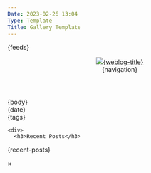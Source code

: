 ```yaml
---
Date: 2023-02-26 13:04
Type: Template
Title: Gallery Template
---
```


<!DOCTYPE html>
<html lang="en">

<head>
  <title>{weblog-title}{separator}{post-title}</title>
  <meta charset="utf-8">
  <meta name="viewport" content="width=device-width, initial-scale=1">
  <link href="https://cdn.cache.lol/profiles/themes/css/base.css" rel="stylesheet">
  <link href="https://blog.mihobu.monkeywalk.com/weblog-global.css" rel="stylesheet">
{feeds}
  <style>
div.gallery {
  text-align: center;
}
div.gallery img {
  border: 3px solid;
  border-color: var(--grey-0);
  border-radius: var(--radius);
  max-width: 100%;
  width: 150px;
  height: 120px;
  object-fit: cover;
  box-shadow: 0px 4px 4px rgba(0, 0, 0, 0.25);
  display: inline;
}
div.gallery img:hover {
  cursor: pointer;
  box-shadow: 1px 16px 29px -5px rgba(0, 0, 0, 0.75);
}

.modal {
  display: none;
  position: fixed;
  z-index: 1;
  padding-top: 100px;
  left: 0;
  top: 0;
  width: 100%;
  height: 100%;
  overflow: auto;
  background-color: rgb(0, 0, 0, 0.9);
}

.modal-content {
  margin: auto;
  display: block;
  width: 80%;
  max-width: 700px;
}

.modal-content {
  animation-name: zoom;
  animation-duration: 0.6s;
}

@keyframes zoom {
  from {
    transform: scale(0);
  }
  to {
    transform: scale(1);
  }
}

/* The Close Button */
#close {
  position: absolute;
  top: 15px;
  right: 35px;
  color: #f1f1f1;
  font-size: 40px;
  font-weight: bold;
  transition: 0.3s;
}

#close:hover,
#close:focus {
  color: #bbb;
  text-decoration: none;
  cursor: pointer;
}
  </style>
</head>

<body>

  <header>
    <div class="weblog-title"><a href="/"><img src="https://cdn.some.pics/mihobu/6419d6407ddfe.png" />{weblog-title}</a></div>
{navigation}
  </header>

  <main>
    <article>
{body}
      <aside class="post-info">
        <i class="fa-solid fa-clock"></i> {date}
      </aside>
      <aside class="post-tags">
{tags}
      </aside>
    </article>

    <div>
      <h3>Recent Posts</h3>
{recent-posts}
    </div>

  </main>
 
<div id="modal" class="modal">
  <span id="close">×</span>
  <img class="modal-content" id="modal-image" />
</div>
</body>

<script>
const modal = document.getElementById("modal");
const images = document.getElementsByClassName("modal-trigger");
const modalImage = document.getElementById("modal-image");

function lightbox(e) {
  modal.style.display = "block";
  modalImage.src = this.src;
  modalImage.alt = this.alt;
}

for (let img of images) {
  img.addEventListener("click", lightbox);
}

const close = document.getElementById("close");
close.addEventListener("click", () => {
  modal.style.display = "none";
});
</script>

</html>